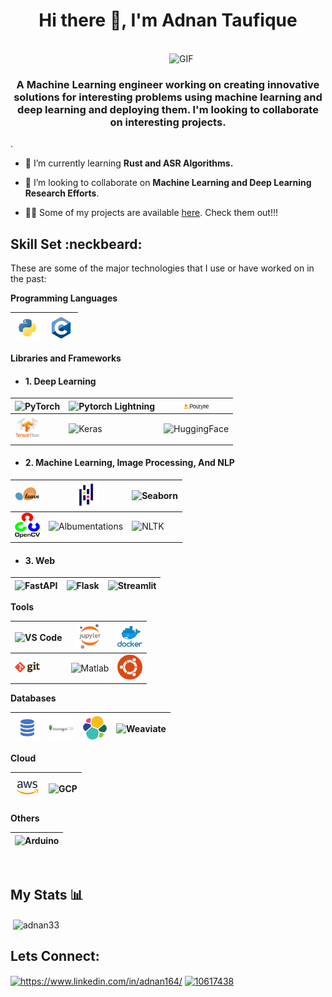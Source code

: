 
<!--
### Hi there 👋
**adnan33/adnan33** is a ✨ _special_ ✨ repository because its `README.md` (this file) appears on your GitHub profile.

Here are some ideas to get you started:

- 🔭 I’m currently working on ...
- 🌱 I’m currently learning ...
- 👯 I’m looking to collaborate on ...
- 🤔 I’m looking for help with ...
- 💬 Ask me about ...
- 📫 How to reach me: ...
- 😄 Pronouns: ...
- ⚡ Fun fact: ...
-->

<h1 align="center">Hi there 👋, I'm Adnan Taufique</h1> 
<br>
<img src="https://www.codingwithslinky.com/GIFs/codingDino.gif" alt ="GIF" align="right" width="250">
<br>
<h3 align="center">A Machine Learning engineer working on creating innovative solutions for interesting problems using machine learning and deep learning and deploying them. I'm looking to collaborate on interesting projects.</h3>.

- 🌱 I’m currently learning **Rust and ASR Algorithms.**

- 👯 I’m looking to collaborate on **Machine Learning and Deep Learning Research Efforts**.

- 👨‍💻 Some of my projects are available [here](https://cutt.ly/KVmAiaS). Check them out!!!

## Skill Set  :neckbeard:
These are some of the major technologies that I use or have worked on in the past:

**Programming Languages**

<img title="Python" alt="Python" width="40px" src="https://raw.githubusercontent.com/github/explore/master/topics/python/python.png"/>|<img title="C" alt="C" width="40px" src="https://raw.githubusercontent.com/github/explore/master/topics/c/c.png">
|--|--|

**Libraries and Frameworks**

* #### 1. Deep Learning

<img title="PyTorch" alt="PyTorch" width="40px" src="https://pytorch.org/assets/images/pytorch-logo.png">|<img title="Pytorch Lightning" alt="Pytorch Lightning" width="40px" src="https://avatars.githubusercontent.com/u/58386951?s=200&v=4">|<img title="Poutyne" alt="Poutyne" width="40px" src="https://raw.githubusercontent.com/GRAAL-Research/poutyne/master/docs/source/_static/logos/poutyne-dark.png">
|--|--|--|
<img title="TensorFlow" alt="TensorFlow" width="40px" src="https://raw.githubusercontent.com/github/explore/master/topics/tensorflow/tensorflow.png">|<img title="Keras" alt="Keras" width="40px" src="https://upload.wikimedia.org/wikipedia/commons/thumb/a/ae/Keras_logo.svg/240px-Keras_logo.svg.png">|<img title="HuggingFace" alt="HuggingFace" width="40px" src="https://avatars.githubusercontent.com/u/25720743?s=200&v=4">

* #### 2. Machine Learning, Image Processing, And NLP

<img title="Scikit-Learn" alt="Scikit Learn" width="40px" src="https://raw.githubusercontent.com/github/explore/master/topics/scikit-learn/scikit-learn.png">|<img title="Pandas" alt="Pandas" width="40px" src="https://raw.githubusercontent.com/devicons/devicon/2ae2a900d2f041da66e950e4d48052658d850630/icons/pandas/pandas-original.svg">|<img title="Seaborn" alt="Seaborn" width="40px" src="https://seaborn.pydata.org/_images/logo-mark-lightbg.svg">
|--|--|--|
<img title="OpenCV" alt="OpenCV" width="40px" src="https://raw.githubusercontent.com/github/explore/master/topics/opencv/opencv.png">|<img title="Albumentations" alt="Albumentations" width="40px" src="https://avatars.githubusercontent.com/u/57894582?s=200&v=4">|<img title="NLTK" alt="NLTK" width="40px" src="https://avatars.githubusercontent.com/u/124114?s=200&v=4">

* #### 3. Web

<img title="FastAPI" alt="FastAPI" width="40px" src="https://fastapi.tiangolo.com/img/logo-margin/logo-teal.png">|<img title="Flask" alt="Flask" width="40px" src="https://www.vectorlogo.zone/logos/pocoo_flask/pocoo_flask-icon.svg">|<img title="Streamlit" alt="Streamlit" width="40px" src="https://avatars.githubusercontent.com/u/45109972?s=200&v=4">
|--|--|--|

**Tools**

<img title="VS Code" alt="VS Code" width="40px" src="https://img.icons8.com/fluent/48/000000/visual-studio-code-2019.png">|<img title="Jupyter Notebook" alt="Jupyter" width="40px" src="https://raw.githubusercontent.com/github/explore/master/topics/jupyter-notebook/jupyter-notebook.png">|<img title="Docker" alt="Docker" width="40px" src="https://raw.githubusercontent.com/github/explore/master/topics/docker/docker.png">
|--|--|--|
<img title="git" alt="git" width="40px" src="https://raw.githubusercontent.com/github/explore/master/topics/git/git.png">|<img title="Matlab" alt="Matlab" width="40px" src="https://upload.wikimedia.org/wikipedia/commons/2/21/Matlab_Logo.png">|<img title="Ubuntu" alt="Ubuntu" width="40px" src="https://raw.githubusercontent.com/github/explore/master/topics/ubuntu/ubuntu.png">


**Databases**

<img title="SQL" alt="SQL" width="40px" src="https://raw.githubusercontent.com/github/explore/master/topics/sql/sql.png">|<img title="MongoDB" alt="MongoDB" width="40px" src="https://raw.githubusercontent.com/github/explore/master/topics/mongodb/mongodb.png">|<img title="ElasticSearch" alt="ElasticSearch" width="40px" src="https://raw.githubusercontent.com/github/explore/master/topics/elasticsearch/elasticsearch.png">|<img title="Weaviate" alt="Weaviate" width="40px" src="https://raw.githubusercontent.com/semi-technologies/weaviate/19de0956c69b66c5552447e84d016f4fe29d12c9/docs/assets/weaviate-logo.png">
|--|--|--|--|

**Cloud**

<img title="AWS" alt="AWS" width="40px" src="https://raw.githubusercontent.com/github/explore/main/topics/aws/aws.png">|<img title="GCP" alt="GCP" width="40px" src="https://avatars.githubusercontent.com/u/2810941?s=200&v=4">
|--|--|

**Others**

<img title="Arduino" alt="Arduino" width="40px" src="https://cdn.worldvectorlogo.com/logos/arduino-1.svg">|
|--|

<br>

## My Stats :bar_chart:

<p>&nbsp;<img align="center" src="https://github-readme-stats.vercel.app/api?username=adnan33&show_icons=true&locale=en" alt="adnan33" /></p>

<h2 align="left">Lets Connect:</h2>
<p align="left">
<a href="https://linkedin.com/in/https://www.linkedin.com/in/adnan164/" target="blank"><img align="center" src="https://raw.githubusercontent.com/rahuldkjain/github-profile-readme-generator/master/src/images/icons/Social/linked-in-alt.svg" alt="https://www.linkedin.com/in/adnan164/" height="30" width="40" /></a>
<a href="https://stackoverflow.com/users/10617438" target="blank"><img align="center" src="https://raw.githubusercontent.com/rahuldkjain/github-profile-readme-generator/master/src/images/icons/Social/stack-overflow.svg" alt="10617438" height="30" width="40" /></a>
</p>




